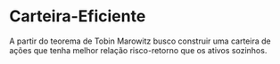 # Carteira-Eficiente
A partir do teorema de Tobin Marowitz busco construir uma carteira de ações que tenha melhor relação risco-retorno que os ativos sozinhos.
